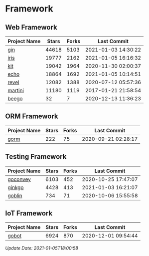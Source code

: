 # Framework

## Web Framework
| Project Name | Stars | Forks | Last Commit |
| ------------ | ----- | ----- | ----------- |
| [gin](https://github.com/gin-gonic/gin) | 44618 | 5103 | 2021-01-03 14:30:22 |
| [iris](https://github.com/kataras/iris) | 19777 | 2162 | 2021-01-05 16:16:32 |
| [kit](https://github.com/go-kit/kit) | 19042 | 1964 | 2020-11-30 02:00:37 |
| [echo](https://github.com/labstack/echo) | 18864 | 1692 | 2021-01-05 10:14:51 |
| [revel](https://github.com/revel/revel) | 12082 | 1388 | 2020-07-12 05:57:36 |
| [martini](https://github.com/go-martini/martini) | 11180 | 1119 | 2017-01-21 21:58:54 |
| [beego](https://github.com/astaxie/beego) | 32 | 7 | 2020-12-13 11:36:23 |

## ORM Framework
| Project Name | Stars | Forks | Last Commit |
| ------------ | ----- | ----- | ----------- |
| [gorm](https://github.com/jinzhu/gorm) | 222 | 75 | 2020-09-21 02:28:17 |

## Testing Framework
| Project Name | Stars | Forks | Last Commit |
| ------------ | ----- | ----- | ----------- |
| [goconvey](https://github.com/smartystreets/goconvey) | 6103 | 452 | 2020-10-25 17:47:07 |
| [ginkgo](https://github.com/onsi/ginkgo) | 4428 | 413 | 2021-01-03 16:21:07 |
| [goblin](https://github.com/franela/goblin) | 734 | 71 | 2020-10-06 15:55:58 |

## IoT Framework
| Project Name | Stars | Forks | Last Commit |
| ------------ | ----- | ----- | ----------- |
| [gobot](https://github.com/hybridgroup/gobot) | 6924 | 870 | 2020-12-01 09:54:44 |

*Update Date: 2021-01-05T18:00:58*
